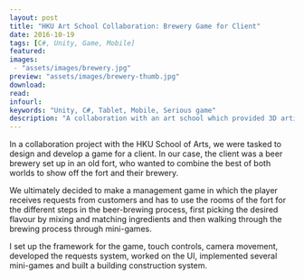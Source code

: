 ```yaml
---
layout: post
title: "HKU Art School Collaboration: Brewery Game for Client"
date: 2016-10-19
tags: [C#, Unity, Game, Mobile]
featured: 
images:
 - "assets/images/brewery.jpg"
preview: "assets/images/brewery-thumb.jpg"
download:
read:
infourl:
keywords: "Unity, C#, Tablet, Mobile, Serious game"
description: "A collaboration with an art school which provided 3D artists and game designers."
---
```


In a collaboration project with the HKU School of Arts, we were tasked to design and develop a game for a client. In our case, the client was a beer brewery set up in an old fort, who wanted to combine the best of both worlds to show off the fort and their brewery.

We ultimately decided to make a management game in which the player receives requests from customers and has to use the rooms of the fort for the different steps in the beer-brewing process, first picking the desired flavour by mixing and matching ingredients and then walking through the brewing process through mini-games.

I set up the framework for the game, touch controls, camera movement, developed the requests system, worked on the UI, implemented several mini-games and built a building construction system.
